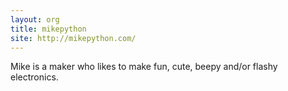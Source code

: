 ```yaml
---
layout: org
title: mikepython
site: http://mikepython.com/
---
```

Mike is a maker who likes to make fun, cute, beepy and/or flashy electronics.